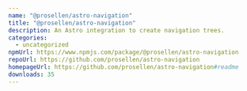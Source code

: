 ```yaml
---
name: "@prosellen/astro-navigation"
title: "@prosellen/astro-navigation"
description: An Astro integration to create navigation trees.
categories:
  - uncategorized
npmUrl: https://www.npmjs.com/package/@prosellen/astro-navigation
repoUrl: https://github.com/prosellen/astro-navigation
homepageUrl: https://github.com/prosellen/astro-navigation#readme
downloads: 35
---
```


